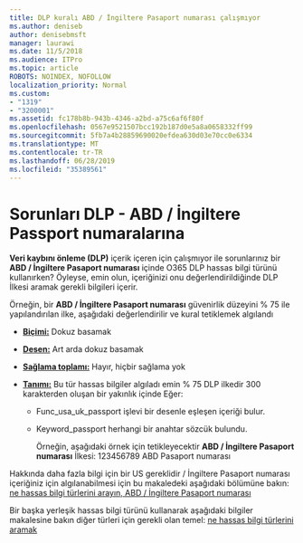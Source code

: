 ```yaml
---
title: DLP kuralı ABD / İngiltere Pasaport numarası çalışmıyor
ms.author: deniseb
author: denisebmsft
manager: laurawi
ms.date: 11/5/2018
ms.audience: ITPro
ms.topic: article
ROBOTS: NOINDEX, NOFOLLOW
localization_priority: Normal
ms.custom:
- "1319"
- "3200001"
ms.assetid: fc178b8b-943b-4346-a2bd-a75c6af6f80f
ms.openlocfilehash: 0567e9521507bcc192b187d0e5a8a0658332ff99
ms.sourcegitcommit: 5fb7a4b28859690020efdea630d03e70cc0e6334
ms.translationtype: MT
ms.contentlocale: tr-TR
ms.lasthandoff: 06/28/2019
ms.locfileid: "35389561"
---
```

# <a name="problems-with-dlp---usuk-passport-numbers"></a>Sorunları DLP - ABD / İngiltere Passport numaralarına

**Veri kaybını önleme (DLP)** içerik içeren için çalışmıyor ile sorunlarınız bir **ABD / İngiltere Pasaport numarası** içinde O365 DLP hassas bilgi türünü kullanırken? Öyleyse, emin olun, içeriğinizi onu değerlendirildiğinde DLP İlkesi aramak gerekli bilgileri içerir.
  
Örneğin, bir **ABD / İngiltere Pasaport numarası** güvenirlik düzeyini % 75 ile yapılandırılan ilke, aşağıdaki değerlendirilir ve kural tetiklemek algılandı
  
- **[Biçimi:](https://docs.microsoft.com/office365/securitycompliance/what-the-sensitive-information-types-look-for#format-77)** Dokuz basamak

- **[Desen:](https://docs.microsoft.com/office365/securitycompliance/what-the-sensitive-information-types-look-for#pattern-77)** Art arda dokuz basamak

- **[Sağlama toplamı:](https://docs.microsoft.com/office365/securitycompliance/what-the-sensitive-information-types-look-for#checksum-76)** Hayır, hiçbir sağlama yok

- **[Tanımı:](https://docs.microsoft.com/office365/securitycompliance/what-the-sensitive-information-types-look-for#definition-77)** Bu tür hassas bilgiler algıladı emin % 75 DLP ilkedir 300 karakterden oluşan bir yakınlık içinde Eğer:

  - Func_usa_uk_passport işlevi bir desenle eşleşen içeriği bulur.

  - Keyword_passport herhangi bir anahtar sözcük bulundu.

    Örneğin, aşağıdaki örnek için tetikleyecektir **ABD / İngiltere Pasaport numarası** İlkesi: 123456789 ABD Pasaport numarası

Hakkında daha fazla bilgi için bir US gereklidir / İngiltere Pasaport numarası içeriğiniz için algılanabilmesi için bu makaledeki aşağıdaki bölümüne bakın: [ne hassas bilgi türlerini arayın, ABD / İngiltere Pasaport numarası](https://docs.microsoft.com/office365/securitycompliance/what-the-sensitive-information-types-look-for#us--uk-passport-number)
  
Bir başka yerleşik hassas bilgi türünü kullanarak aşağıdaki bilgiler makalesine bakın diğer türleri için gerekli olan temel: [ne hassas bilgi türlerini aramak](https://docs.microsoft.com/office365/securitycompliance/what-the-sensitive-information-types-look-for)
  